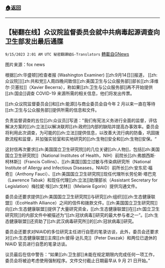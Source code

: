 ###  [:house:返回](README.md)
---


## 【秘翻在线】众议院监督委员会就中共病毒起源调查向卫生部发出最后通牒
`9/15/2023 2:01 AM UTC 秘密翻譯組G-Translators` [轉載自GNews](https://gnews.org/articles/1692828)

图片来源：fox news

根据[[zh:华盛顿]]检查者报 (Washington Examiner) [[zh:9月14日]]报道， [[zh:众议院]][[zh:共和党]]人周四晚间致信[[zh:美国卫生与公众服务部]]部长[[zh:泽维尔·贝塞拉]]（Xavier Becerra），称如果[[zh:卫生与公众服务部]]再不开始提供[[zh:国会]]调查 COVID-19 来源所需的相关信息，他们将发出传票。

[[zh:众议院监督委员会]]和[[zh:能源]]与商业委员会自今年 2 月以来一直在等待[[zh:卫生与公众服务部]]提供所需的信息和文件。

负责监督调查的五位[[zh:众议员]]写道："我们有宪法义务进行全面的监督，评估解决方案的[[zh:立法]]以解决联邦[[zh:政府]]内部的缺陷并提高办事效率。委员会将利用此次调查，为可能的[[zh:立法]]提供信息，以改善大流行病的防备，巩固拨款流程和监督，并加强实验室和实地研究的[[zh:生物]]安全和[[zh:生物]]安保。“

这封信再次要求[[zh:美国国立卫生研究院]]的几位关键[[zh:人物]]，包括[[zh:美国国立卫生研究院]]（National Institutes of Health，NIH）前院长[[zh:弗朗西斯·柯林斯]]（Francis Collins）、[[zh:美国]]国立过敏与传染病研究所（National Institute of Allergy and Infectious Diseases，NIAID）前所长[[zh:安东尼·福奇]]（Anthony Fauci）、[[zh:美国国立卫生研究院]]现任代理所长劳伦斯·塔巴克（Lawrence Tabak）和现任代理[[zh:立法]]助理部长（Assistant Secretary for Legislation）梅拉妮·埃[[zh:戈林]]（Melanie Egorin）提供沟通文件。

委员会还要求提供[[zh:美国国立卫生研究院]]与研究[[zh:组织]][[zh:生态健康联盟]]（EcoHealth Alliance）之间的信件和拨款文件。[[zh:美国国立卫生研究院]]向[[zh:生态健康联盟]]提供了大量研究资金，[[zh:生态健康联盟]]在[[zh:国立卫生研究院]]的内部文件中被描述为“[[zh:冠状病毒]]研究的最大参与者之一”。[[zh:生态健康联盟]]还资助了[[zh:武汉病毒研究所]]的[[zh:冠状病毒]]研究。

委员会还要求对NIAID的多位研究主任进行自愿的笔录访谈，此外，委员会还要求对[[zh:生态健康联盟]]主席[[zh:彼得·达扎克]]（Peter Daszak）和两位已退休的 NIAID 官员进行自愿的笔录访谈。

议员最后在信中警告：“如果[[zh:卫生部]]未能在规定期限内完成任何一项工作，委员会将被迫考虑使用强制程序。文件交付截止日期最早从 9 月 21 日开始。”
